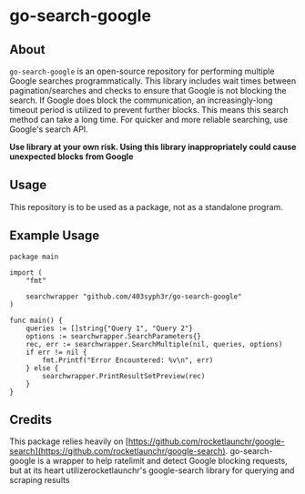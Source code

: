# go-search-google

## About
`go-search-google` is an open-source repository for performing multiple Google searches programmatically. This library includes wait times between pagination/searches and checks to ensure that Google is not blocking the search. If Google does block the communication, an increasingly-long timeout period is utilized to prevent further blocks. This means this search method can take a long time. For quicker and more reliable searching, use Google's search API.

**Use library at your own risk. Using this library inappropriately could cause unexpected blocks from Google**

## Usage
This repository is to be used as a package, not as a standalone program.

## Example Usage
```
package main

import (
	"fmt"

	searchwrapper "github.com/403syph3r/go-search-google"
)

func main() {
	queries := []string{"Query 1", "Query 2"}
	options := searchwrapper.SearchParameters{}
	rec, err := searchwrapper.SearchMultiple(nil, queries, options)
	if err != nil {
		fmt.Printf("Error Encountered: %v\n", err)
	} else {
		searchwrapper.PrintResultSetPreview(rec)
	}
}
```

## Credits
This package relies heavily on [https://github.com/rocketlaunchr/google-search](https://github.com/rocketlaunchr/google-search). go-search-google is a wrapper to help ratelimit and detect Google blocking requests, but at its heart utilizerocketlaunchr's google-search library for querying and scraping results